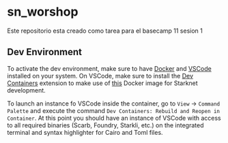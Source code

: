 # sn_worshop

Este repositorio esta creado como tarea para el basecamp 11 sesion 1


## Dev Environment

To activate the dev environment, make sure to have [Docker](https://www.docker.com/get-started/) and [VSCode](https://code.visualstudio.com/) installed on your system. On VSCode, make sure to install the [Dev Containers](https://marketplace.visualstudio.com/items?itemName=ms-vscode-remote.remote-containers) extension to make use of [this](https://hub.docker.com/r/starknetfoundation/starknet-dev) Docker image for Starknet development.

To launch an instance fo VSCode inside the container, go to `View` -> `Command Palette` and execute the command `Dev Containers: Rebuild and Reopen in Container`. At this point you should have an instance of VSCode with access to all required binaries (Scarb, Foundry, Starkli, etc.) on the integrated terminal and syntax highlighter for Cairo and Toml files.